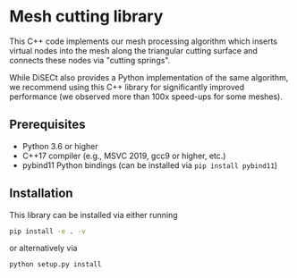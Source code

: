 # Mesh cutting library

This C++ code implements our mesh processing algorithm which inserts virtual nodes into the mesh along the triangular cutting surface and connects these nodes via "cutting springs".

While DiSECt also provides a Python implementation of the same algorithm, we recommend using this C++ library for significantly improved performance (we observed more than 100x speed-ups for some meshes).

## Prerequisites

* Python 3.6 or higher
* C++17 compiler (e.g., MSVC 2019, gcc9 or higher, etc.)
* pybind11 Python bindings (can be installed via `pip install pybind11`)

## Installation

This library can be installed via either running
```sh
pip install -e . -v
```
or alternatively via
```
python setup.py install
```